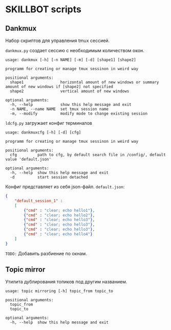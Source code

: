 # SKILLBOT scripts

## Dankmux
 
Набор скриптов для управления tmux сессией.

`dankmux.py` создает сессию с необходимым количеством окон.
```
usage: dankmux [-h] [-n NAME] [-m] [-d] [shape1] [shape2]

programm for creating or manage tmux sessinon in weird way

positional arguments:
  shape1                horizontal amount of new windows or summary amount of new windows if [shape2] not specified
  shape2                vertical amount of new windows

optional arguments:
  -h, --help            show this help message and exit
  -n NAME, --name NAME  set tmux session name
  -m, --modify          modify mode to change existing session
```

`ldcfg.py` загружает конфиг терминалов
```
usage: dankmuxcfg [-h] [-d] [cfg]

programm for creating or manage tmux sessinon in weird way

positional arguments:
  cfg         path to cfg, by default search file in /config/, default value 'default.json'

optional arguments:
  -h, --help  show this help message and exit
  -d          start session detached
```

Конфиг представляет из себя json-файл. `default.json`:
```json
{
    "default_session_1" :
    [
        {"cmd" : "clear; echo hello1"},
        {"cmd" : "clear; echo hello2"},
        {"cmd" : "clear; echo hello3"},
        {"cmd" : "clear; echo hello3"},
        {"cmd" : "clear; echo hello3"},
        {"cmd" : "clear; echo hello4"}
    ]
}
```

`TODO:` Добавить разбиение по окнам.


## Topic mirror

Утилита дублирования топиков под другим названием.
```
usage: topic mirroring [-h] topic_from topic_to

positional arguments:
  topic_from
  topic_to

optional arguments:
  -h, --help  show this help message and exit
```
